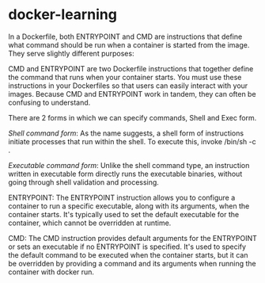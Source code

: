 # docker-learning

In a Dockerfile, both ENTRYPOINT and CMD are instructions that define what command should be run when a container is started from the image. They serve slightly different purposes:

CMD and ENTRYPOINT are two Dockerfile instructions that together define the command that runs when your container starts. You must use these instructions in your Dockerfiles so that users can easily interact with your images. Because CMD and ENTRYPOINT work in tandem, they can often be confusing to understand. 

There are 2 forms in which we can specify commands, Shell and Exec form.

*Shell command form*: As the name suggests, a shell form of instructions initiate processes that run within the shell. To execute this, invoke /bin/sh -c <command>.

*Executable command form*: Unlike the shell command type, an instruction written in executable form directly runs the executable binaries, without going through shell validation and processing.

ENTRYPOINT:
    The ENTRYPOINT instruction allows you to configure a container to run a specific executable, along with its arguments, when the container starts.
    It's typically used to set the default executable for the container, which cannot be overridden at runtime.
    

CMD:
    The CMD instruction provides default arguments for the ENTRYPOINT or sets an executable if no ENTRYPOINT is specified.
    It's used to specify the default command to be executed when the container starts, but it can be overridden by providing a command and its arguments when running the container with docker run.
        